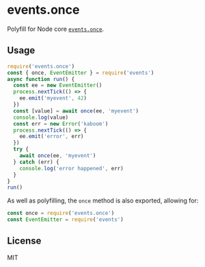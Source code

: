 # events.once

Polyfill for Node core [`events.once`](https://nodejs.org/dist/latest-v10.x/docs/api/events.html#events_once_emitter_name).

## Usage 

```js
require('events.once')
const { once, EventEmitter } = require('events')
async function run() {
  const ee = new EventEmitter()
  process.nextTick(() => {
    ee.emit('myevent', 42)
  })
  const [value] = await once(ee, 'myevent')
  console.log(value)
  const err = new Error('kaboom')
  process.nextTick(() => {
    ee.emit('error', err)
  })
  try {
    await once(ee, 'myevent')
  } catch (err) {
    console.log('error happened', err)
  }
}
run()
```

As well as polyfilling, the `once` method is also exported, allowing for:

```js
const once = require('events.once')
const EventEmitter = require('events')
```

## License

MIT
